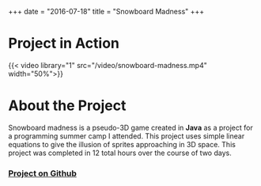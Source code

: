 +++
date = "2016-07-18"
title = "Snowboard Madness"
+++

# Project in Action
{{< video library="1" src="/video/snowboard-madness.mp4" width="50%">}}

# About the Project
Snowboard madness is a pseudo-3D game created in **Java** as a project for a programming summer camp I attended. This project uses simple linear equations to give the illusion of sprites approaching in 3D space. This project was completed in 12 total hours over the course of two days.

### **[Project on Github](https://github.com/David-D-White/Snowboard-Madness)**
